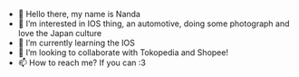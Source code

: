 - 👋 Hello there, my name is Nanda
- 👀 I’m interested in IOS thing, an automotive, doing some photograph and love the Japan culture
- 🌱 I’m currently learning the IOS
- 💞️ I’m looking to collaborate with Tokopedia and Shopee!
- 📫 How to reach me? If you can :3

<!---
rahmanandas/rahmanandas is a ✨ special ✨ repository because its `README.md` (this file) appears on your GitHub profile.
You can click the Preview link to take a look at your changes.
--->
